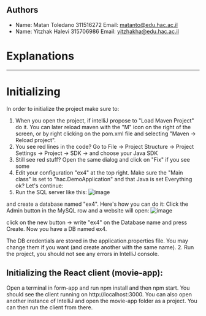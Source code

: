 ## Authors
* Name: Matan Toledano 311516272 Email: matanto@edu.hac.ac.il
* Name: Yitzhak Halevi 315706986 Email: yitzhakha@edu.hac.ac.il

# Explanations

---------------------


# Initializing 

In order to initialize the project make sure to:
1.	When you open the project, if intelliJ propose to "Load Maven Project" do it. You can later reload maven with the "M" icon on the right of the screen, or by right clicking on the pom.xml file and selecting "Maven -> Reload project".
2.	You see red lines in the code? Go to File -> Project Structure -> Project Settings -> Project -> SDK -> and choose your Java SDK
3.	Still see red stuff? Open the same dialog and click on "Fix" if you see some
4.	Edit your configuration "ex4" at the top right. Make sure the "Main class" is set to "hac.DemoApplication" and that Java is set
Everything ok? Let's continue:
1.	Run the SQL server like this:
![image](https://github.com/matantoled/Vaccination-Project/assets/75612523/e905d6b5-8b3f-4807-836d-fb7c750b6dce)

 
and create a database named "ex4". Here's how you can do it:
Click the Admin button in the MySQL row and a website will open:
![image](https://github.com/matantoled/Vaccination-Project/assets/75612523/f272e883-947d-4faf-8fcd-562903249d73)

 
click on the new button -> write "ex4" on the Database name and press Create.
Now you have a DB named ex4. 

The DB credentials are stored in the application.properties file. You may change them if you want (and create another with the same name).
2.	Run the project, you should not see any errors in IntelliJ console.

## Initializing the React client (movie-app):
Open a terminal in form-app and run npm install and then npm start. You should see the client running on http://localhost:3000. You can also open another instance of IntelliJ and open the movie-app folder as a project. You can then run the client from there.

